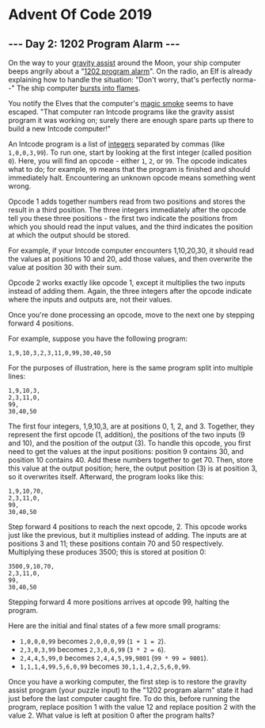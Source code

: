 # Advent Of Code 2019

## --- Day 2: 1202 Program Alarm ---
   
On the way to your [gravity assist](https://en.wikipedia.org/wiki/Gravity_assist) around the Moon, your ship computer beeps angrily about a "[1202 program alarm](https://www.hq.nasa.gov/alsj/a11/a11.landing.html#1023832)". On the radio, an Elf is already explaining how to handle the situation: "Don't worry, that's perfectly norma--" The ship computer [bursts into flames](https://en.wikipedia.org/wiki/Halt_and_Catch_Fire).

You notify the Elves that the computer's [magic smoke](https://en.wikipedia.org/wiki/Magic_smoke) seems to have escaped. "That computer ran Intcode programs like the gravity assist program it was working on; surely there are enough spare parts up there to build a new Intcode computer!"

An Intcode program is a list of [integers](https://en.wikipedia.org/wiki/Integer) separated by commas (like `1,0,0,3,99`). To run one, start by looking at the first integer (called position `0`). Here, you will find an opcode - either `1`, `2`, or `99`. The opcode indicates what to do; for example, `99` means that the program is finished and should immediately halt. Encountering an unknown opcode means something went wrong.

Opcode 1 adds together numbers read from two positions and stores the result in a third position. The three integers immediately after the opcode tell you these three positions - the first two indicate the positions from which you should read the input values, and the third indicates the position at which the output should be stored.

For example, if your Intcode computer encounters 1,10,20,30, it should read the values at positions 10 and 20, add those values, and then overwrite the value at position 30 with their sum.

Opcode 2 works exactly like opcode 1, except it multiplies the two inputs instead of adding them. Again, the three integers after the opcode indicate where the inputs and outputs are, not their values.

Once you're done processing an opcode, move to the next one by stepping forward 4 positions.

For example, suppose you have the following program:

```
1,9,10,3,2,3,11,0,99,30,40,50
```

For the purposes of illustration, here is the same program split into multiple lines:

```
1,9,10,3,
2,3,11,0,
99,
30,40,50
```

The first four integers, 1,9,10,3, are at positions 0, 1, 2, and 3. Together, they represent the first opcode (1, addition), the positions of the two inputs (9 and 10), and the position of the output (3). To handle this opcode, you first need to get the values at the input positions: position 9 contains 30, and position 10 contains 40. Add these numbers together to get 70. Then, store this value at the output position; here, the output position (3) is at position 3, so it overwrites itself. Afterward, the program looks like this:

```
1,9,10,70,
2,3,11,0,
99,
30,40,50
```

Step forward 4 positions to reach the next opcode, 2. This opcode works just like the previous, but it multiplies instead of adding. The inputs are at positions 3 and 11; these positions contain 70 and 50 respectively. Multiplying these produces 3500; this is stored at position 0:

```
3500,9,10,70,
2,3,11,0,
99,
30,40,50
```

Stepping forward 4 more positions arrives at opcode 99, halting the program.

Here are the initial and final states of a few more small programs:

* `1,0,0,0,99` becomes `2,0,0,0,99` (`1 + 1 = 2`).
* `2,3,0,3,99` becomes `2,3,0,6,99` (`3 * 2 = 6`).
* `2,4,4,5,99,0` becomes `2,4,4,5,99,9801` (`99 * 99 = 9801`).
* `1,1,1,4,99,5,6,0,99` becomes `30,1,1,4,2,5,6,0,99`.

Once you have a working computer, the first step is to restore the gravity assist program (your puzzle input) to the "1202 program alarm" state it had just before the last computer caught fire. To do this, before running the program, replace position 1 with the value 12 and replace position 2 with the value 2. What value is left at position 0 after the program halts?
